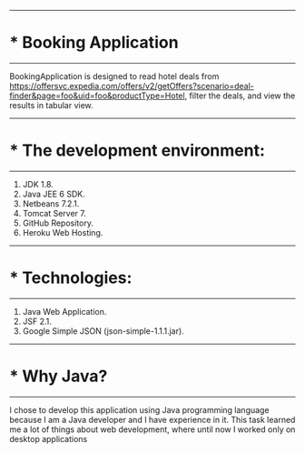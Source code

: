 -----------------------
# * Booking Application
-----------------------
BookingApplication is designed to read hotel deals from https://offersvc.expedia.com/offers/v2/getOffers?scenario=deal-finder&page=foo&uid=foo&productType=Hotel, filter the deals, and view the results in tabular view.

--------------------------------
# * The development environment:
--------------------------------
1. JDK 1.8.
2. Java JEE 6 SDK.
3. Netbeans 7.2.1.
4. Tomcat Server 7.
5. GitHub Repository.
6. Heroku Web Hosting.

-----------------
# * Technologies:
-----------------
1. Java Web Application.
2. JSF 2.1.
3. Google Simple JSON (json-simple-1.1.1.jar).

-------------
# * Why Java?
-------------
I chose to develop this application using Java programming language because I am a Java developer and I have experience in it. This task learned me a lot of things about web development, where until now I worked only on desktop applications


